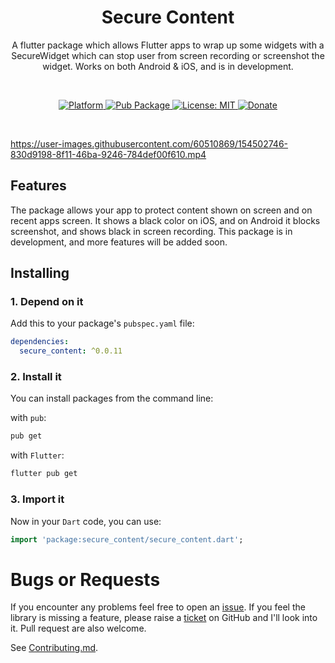 <!-- 
This README describes the package. If you publish this package to pub.dev,
this README's contents appear on the landing page for your package.

For information about how to write a good package README, see the guide for
[writing package pages](https://dart.dev/guides/libraries/writing-package-pages). 

For general information about developing packages, see the Dart guide for
[creating packages](https://dart.dev/guides/libraries/create-library-packages)
and the Flutter guide for
[developing packages and plugins](https://flutter.dev/developing-packages). 
-->

<h1 align="center">Secure Content</h1>

<p align="center">A flutter package which allows Flutter apps to wrap up some widgets with a SecureWidget which can stop user from screen recording or screenshot the widget. Works on both Android & iOS, and is in development.</p><br>

<p align="center">
  <a href="https://flutter.dev">
    <img src="https://img.shields.io/badge/Platform-Flutter-02569B?logo=flutter"
      alt="Platform" />
  </a>
  <a href="https://pub.dartlang.org/packages/secure_content">
    <img src="https://img.shields.io/pub/v/secure_content.svg"
      alt="Pub Package" />
  </a>
  <a href="https://opensource.org/licenses/MIT">
    <img src="https://img.shields.io/github/license/aagarwal1012/animated-text-kit?color=red"
      alt="License: MIT" />
  </a>
  <a href="https://www.paypal.me/codenameakshay">
    <img src="https://img.shields.io/badge/Donate-PayPal-00457C?logo=paypal"
      alt="Donate" />
  </a>
</p><br>


https://user-images.githubusercontent.com/60510869/154502746-830d9198-8f11-46ba-9246-784def00f610.mp4

## Features

The package allows your app to protect content shown on screen and on recent apps screen. It shows a black color on iOS, and on Android it blocks screenshot, and shows black in screen recording. This package is in development, and more features will be added soon.

## Installing

### 1. Depend on it

Add this to your package's `pubspec.yaml` file:

```yaml
dependencies:
  secure_content: ^0.0.11
```

### 2. Install it

You can install packages from the command line:

with `pub`:

```bash
pub get
```

with `Flutter`:

```bash
flutter pub get
```

### 3. Import it

Now in your `Dart` code, you can use:

```dart
import 'package:secure_content/secure_content.dart';
```

# Bugs or Requests

If you encounter any problems feel free to open an [issue](https://github.com/codenameakshay/secure_content/issues/new?template=bug_report.md). If you feel the library is missing a feature, please raise a [ticket](https://github.com/codenameakshay/secure_content/issues/new?template=feature_request.md) on GitHub and I'll look into it. Pull request are also welcome.

See [Contributing.md](https://github.com/codenameakshay/secure_content/blob/master/CONTRIBUTING.md).
